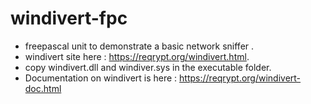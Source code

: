 # windivert-fpc
- freepascal unit to demonstrate a basic network sniffer .
- windivert site here : https://reqrypt.org/windivert.html.
- copy windivert.dll and windiver.sys in the executable folder.
- Documentation on windivert is here : https://reqrypt.org/windivert-doc.html
